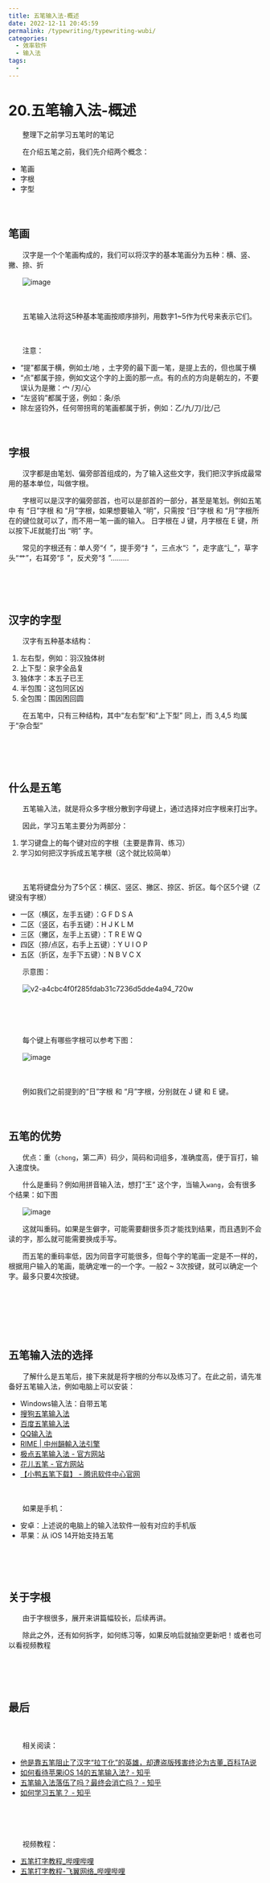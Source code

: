```yaml
---
title: 五笔输入法-概述
date: 2022-12-11 20:45:59
permalink: /typewriting/typewriting-wubi/
categories:
  - 效率软件
  - 输入法
tags:
  - 
---
```


# 20.五笔输入法-概述

　　整理下之前学习五笔时的笔记

<!-- more -->

　　在介绍五笔之前，我们先介绍两个概念：

* 笔画
* 字根
* 字型

　　‍

## 笔画

　　汉字是一个个笔画构成的，我们可以将汉字的基本笔画分为五种：横、竖、撇、捺、折

　　​![image](https://image.peterjxl.com/blog/image-20240113145105-9zgmnlj.png)​

　　‍

　　五笔输入法将这5种基本笔画按顺序排列，用数字1~5作为代号来表示它们。

　　‍

　　注意：

* “提”都属于横，例如土/地 ，土字旁的最下面一笔，是提上去的，但也属于横
* “点”都属于捺，例如文这个字的上面的那一点。有的点的方向是朝左的，不要误认为是撇：宀 /刃/心
* “左竖钩”都属于竖，例如：条/杀
* 除左竖钧外，任何带拐弯的笔画都属于折，例如：乙/九/刀/比/己

　　‍

## 字根

　　汉字都是由笔划、偏旁部首组成的，为了输入这些文字，我们把汉字拆成最常用的基本单位，叫做字根。

　　字根可以是汉字的偏旁部首，也可以是部首的一部分，甚至是笔划。例如五笔中 有 “日”字根  和 “月”字根，如果想要输入 “明”，只需按  “日”字根  和 “月”字根所在的键位就可以了，而不用一笔一画的输入。 日字根在 J 键，月字根在 E 键，所以按下JE就能打出 “明” 字。

　　常见的字根还有：单人旁“亻”，提手旁“扌”，三点水“氵”，走字底“辶”，草字头“艹”，右耳旁“阝”，反犬旁“犭”.........

　　‍

　　‍

## 汉字的字型

　　汉字有五种基本结构：

1. 左右型，例如：羽汉独体树
2. 上下型：泉字全品复
3. 独体字：本五子已王
4. 半包围：这包同区凶
5. 全包围：围因困回圆

　　在五笔中，只有三种结构，其中“左右型”和“上下型” 同上，而 3,4,5 均属于“杂合型”

　　‍

　　‍

## 什么是五笔

　　五笔输入法，就是将众多字根分散到字母键上，通过选择对应字根来打出字。

　　因此，学习五笔主要分为两部分：

1. 学习键盘上的每个键对应的字根（主要是靠背、练习）
2. 学习如何把汉字拆成五笔字根（这个就比较简单）

　　‍

　　五笔将键盘分为了5个区：横区、竖区、撇区、捺区、折区。每个区5个键（Z键没有字根）​​

* 一区（横区，左手五键）：G   F   D  S    A
* 二区（竖区，右手五键）：H   J    K   L   M
* 三区（撇区，左手上五键）：T   R   E   W   Q
* 四区（捺/点区，右手上五键）：Y   U   I   O    P
* 五区（折区，左手下五键）：N   B   V   C   X

　　示意图：

　　​![v2-a4cbc4f0f285fdab31c7236d5dde4a94_720w](https://image.peterjxl.com/blog/v2-a4cbc4f0f285fdab31c7236d5dde4a94_720w-20240113164529-np2rgyx.jpg)​

　　‍

　　‍

　　每个键上有哪些字根可以参考下图：

　　​![image](https://image.peterjxl.com/blog/image-20240113152607-0hrfzn5.png)​

　　‍

　　例如我们之前提到的“日”字根  和 “月”字根，分别就在 J 键 和 E 键。

　　‍

## 五笔的优势

　　优点：重（`chong`​，第二声）码少，简码和词组多，准确度高，便于盲打，输入速度快。

　　什么是重码？例如用拼音输入法，想打“王” 这个字，当输入`wang`​，会有很多个结果：如下图

　　​![image](https://image.peterjxl.com/blog/image-20240113155835-70qrsy2.png)​

　　这就叫重码。如果是生僻字，可能需要翻很多页才能找到结果，而且遇到不会读的字，那么就可能需要换成手写。

　　而五笔的重码率低，因为同音字可能很多，但每个字的笔画一定是不一样的，根据用户输入的笔画，能确定唯一的一个字。一般2 ~ 3次按键，就可以确定一个字。最多只要4次按键。

　　‍

　　‍

　　‍

## 五笔输入法的选择

　　了解什么是五笔后，接下来就是将字根的分布以及练习了。在此之前，请先准备好五笔输入法，例如电脑上可以安装：

* Windows输入法：自带五笔
* [搜狗五笔输入法](http://wubi.sogou.com/)
* [百度五笔输入法](https://shurufa.baidu.com/wubi/)
* [QQ输入法](http://qq.pinyin.cn/wubi/)
* [RIME | 中州韻輸入法引擎](https://rime.im/)
* [极点五笔输入法 - 官方网站](http://www.freewb.org/)
* [花儿五笔 - 官方网站](https://huar.flypy.com/)
* [【小鸭五笔下载】 - 腾讯软件中心官网](https://pc.qq.com/detail/1/detail_221.html)

　　‍

　　如果是手机：

* 安卓：上述说的电脑上的输入法软件一般有对应的手机版
* 苹果：从 iOS 14开始支持五笔

　　‍

　　‍

## 关于字根

　　由于字根很多，展开来讲篇幅较长，后续再讲。

　　除此之外，还有如何拆字，如何练习等，如果反响后就抽空更新吧！或者也可以看视频教程

　　‍

　　‍

## 最后

　　‍

　　相关阅读：

* [他是靠五笔阻止了汉字“拉丁化”的英雄，却遭盗版残害终沦为古董_百科TA说](https://baike.baidu.com/tashuo/browse/content?id=feb217783d5c35baa353beb8)
* [如何看待苹果iOS 14的五笔输入法? - 知乎](https://www.zhihu.com/question/403085462/answer/1339924405)
* [五笔输入法落伍了吗？最终会消亡吗？ - 知乎](https://www.zhihu.com/question/20339084/answer/1211799173)
* [如何学习五笔？ - 知乎](https://www.zhihu.com/question/19816777/answer/1054269608)

　　‍

　　‍

　　视频教程：

* [五笔打字教程_哔哩哔哩](https://www.bilibili.com/video/av16247261)
* [五笔打字教程-飞翼网络_哔哩哔哩](https://www.bilibili.com/video/av33884651/)

　　‍
